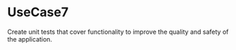 # UseCase7
 Create unit tests that cover functionality to improve the quality and safety of the application.
